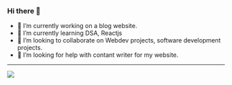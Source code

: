 ### Hi there 👋



- 🔭 I’m currently working on a blog website.
- 🌱 I’m currently learning DSA, Reactjs
- 👯 I’m looking to collaborate on Webdev projects, software development projects.
- 🤔 I’m looking for help with contant writer for my website.

---


<!-- [![Anurag's GitHub stats](https://github-readme-stats.vercel.app/api?username=Siddhantmi)](https://github.com/anuraghazra/github-readme-stats) -->

<img align="left" src="![Siddhant's GitHub stats](https://github-readme-stats.vercel.app/api?username=Siddhantmi&show_icons=true&theme=radical)
"/>
